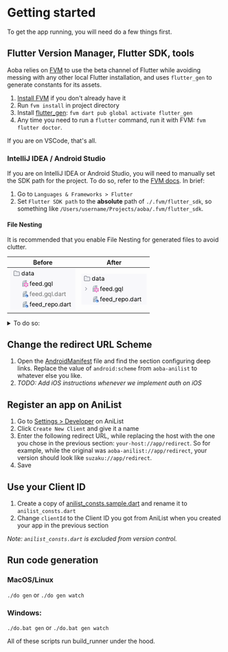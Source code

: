 # Getting started

To get the app running, you will need do a few things first.

## Flutter Version Manager, Flutter SDK, tools

Aoba relies on [FVM](https://github.com/fluttertools/fvm) to use the beta channel of Flutter while avoiding messing with any other local Flutter installation, and uses `flutter_gen` to generate constants for its assets.

1. [Install FVM](https://fvm.app/docs/getting_started/installation) if you don't already have it
2. Run `fvm install` in project directory
3. Install [flutter_gen](https://github.com/FlutterGen/flutter_gen): `fvm dart pub global activate flutter_gen`
4. Any time you need to run a `flutter` command, run it with FVM: `fvm flutter doctor`.

If you are on VSCode, that's all.

### IntelliJ IDEA / Android Studio

If you are on IntelliJ IDEA or Android Studio, you will need to manually set the SDK path for the project. To do so, refer to the [FVM docs](https://fvm.app/docs/getting_started/configuration#android-studio). In brief:
1. Go to `Languages & Frameworks > Flutter`
2. Set `Flutter SDK path` to the **absolute** path of `./.fvm/flutter_sdk`, so something like `/Users/username/Projects/aoba/.fvm/flutter_sdk`.

#### File Nesting

It is recommended that you enable File Nesting for generated files to avoid clutter.

| Before | After |
| --- | --- |
| ![before](./assets/file_nesting_example_gql_before.png) | ![after](./assets/file_nesting_example_gql_after.png) |

<details>
  <summary>To do so:</summary>

1. Right-click on the title of the Project panel and select `File Nesting`
   
   ![](./assets/project_menu_file_nesting_item.png)
2. Add/append the following entries as necessary:

   | Parent File Suffix   | Child File Suffix   |
   |----------------------|---------------------|
   | `.dart`              | `.g.dart; .gr.dart` |
   | `.gql`               | `.gql.dart`         |

</details>

## Change the redirect URL Scheme

1. Open the [AndroidManifest](../android/app/src/main/AndroidManifest.xml) file and find the section configuring deep links. Replace the value of `android:scheme` from `aoba-anilist` to whatever else you like.
2. _TODO: Add iOS instructions whenever we implement auth on iOS_

## Register an app on AniList

1. Go to [Settings > Developer](https://anilist.co/settings/developer) on AniList
2. Click `Create New Client` and give it a name
3. Enter the following redirect URL, while replacing the host with the one you chose in the previous section: `your-host://app/redirect`. So for example, while the original was `aoba-anilist://app/redirect`, your version should look like `suzaku://app/redirect`.
4. Save

## Use your Client ID

1. Create a copy of [anilist_consts.sample.dart](../lib/consts/anilist_consts.sample.dart) and rename it to `anilist_consts.dart`
2. Change `clientId` to the Client ID you got from AniList when you created your app in the previous section

_Note: `anilist_consts.dart` is excluded from version control._

## Run code generation

### MacOS/Linux
`./do gen` or `./do gen watch`

### Windows:
`./do.bat gen` or `./do.bat gen watch`

All of these scripts run build_runner under the hood.